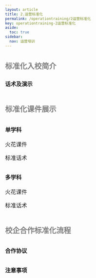 ```yaml
---
layout: article
title: 2.运营标准化
permalink: /operationtraining/2运营标准化
key: operationtraining-2运营标准化
aside:
  toc: true
sidebar:
  nav: 运营培训
---
```


<bro/><bro/>

# <font size="5" color="gray">标准化入校简介</font>

## <font size="4" >话术及演示

# <font size="5" color="gray">标准化课件展示</font>

## <font size="4" >单学科</font>

火花课件

标准话术

## <font size="4" >多学科</font>

火花课件

标准话术

# <font size="5" color="gray">校企合作标准化流程</font>

## <font size="4" >合作协议</font>

## <font size="4" >注意事项</font>
